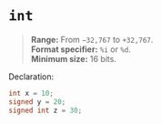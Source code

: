 # `int`

> **Range:** From `−32,767` to `+32,767`.  
> **Format specifier:** `%i` or `%d`.  
> **Minimum size:** 16 bits.

Declaration:

```c
int x = 10;
signed y = 20;
signed int z = 30;
```